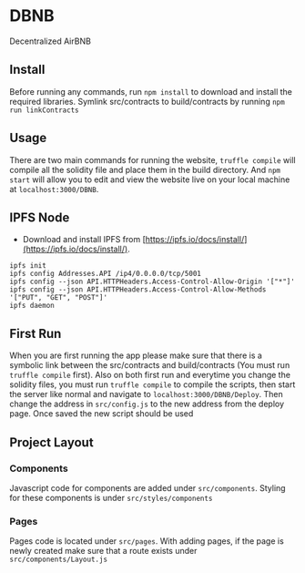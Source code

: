 # DBNB
Decentralized AirBNB

## Install
Before running any commands, run `npm install` to download and install the required libraries.
Symlink src/contracts to build/contracts by running `npm run linkContracts`

## Usage
There are two main commands for running the website, `truffle compile` will compile all the solidity file and place them in the build directory. And `npm start` will allow you to edit and view the website live on your local machine at `localhost:3000/DBNB`.

## IPFS Node

- Download and install IPFS from [https://ipfs.io/docs/install/](https://ipfs.io/docs/install/).

```
ipfs init
ipfs config Addresses.API /ip4/0.0.0.0/tcp/5001
ipfs config --json API.HTTPHeaders.Access-Control-Allow-Origin '["*"]'
ipfs config --json API.HTTPHeaders.Access-Control-Allow-Methods '["PUT", "GET", "POST"]'
ipfs daemon
```


## First Run
When you are first running the app please make sure that there is a symbolic link between the src/contracts and build/contracts (You must run `truffle compile` first). Also on both first run and everytime you change the solidity files, you must run `truffle compile` to compile the scripts, then start the server like normal and navigate to `localhost:3000/DBNB/Deploy`. Then change the address in `src/config.js` to the new address from the deploy page. Once saved the new script should be used

## Project Layout
### Components
Javascript code for components are added under `src/components`. Styling for these components is under `src/styles/components`

### Pages
Pages code is located under `src/pages`. With adding pages, if the page is newly created make sure that a route exists under `src/components/Layout.js`
